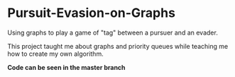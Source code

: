 # Pursuit-Evasion-on-Graphs
Using graphs to play a game of "tag" between a pursuer and an evader.

This project taught me about graphs and priority queues while teaching me how to create my own algorithm.

**Code can be seen in the master branch**
